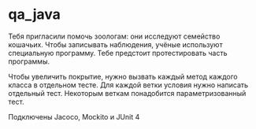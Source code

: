 # qa_java

Тебя пригласили помочь зоологам: они исследуют семейство кошачьих. Чтобы записывать наблюдения, учёные используют специальную программу. Тебе предстоит протестировать часть программы. 

Чтобы увеличить покрытие, нужно вызвать каждый метод каждого класса в отдельном тесте. Для каждой ветки условия нужно написать отдельный тест. Некоторым веткам понадобится параметризованный тест.

Подключены Jacoco, Mockito и JUnit 4
